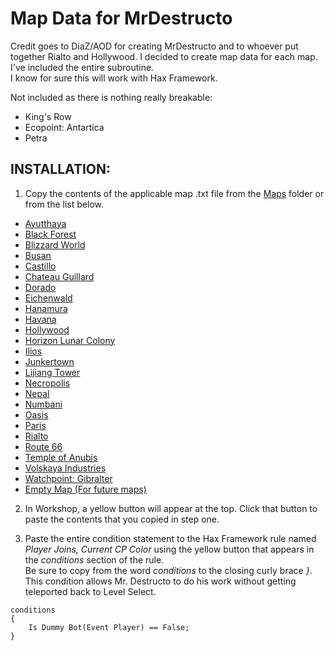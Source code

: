 # Map Data for MrDestructo
Credit goes to DiaZ/AOD for creating MrDestructo and to whoever put together Rialto and Hollywood.
I decided to create map data for each map. I've included the entire subroutine.  
I know for sure this will work with Hax Framework.  

Not included as there is nothing really breakable:  
- King's Row
- Ecopoint: Antartica
- Petra

## INSTALLATION:
1. Copy the contents of the applicable map .txt file from the [Maps](/Maps/) folder or from the list below.
- [Ayutthaya](/Maps/Ayutthaya.txt)
- [Black Forest](/Maps/BlackForest.txt)
- [Blizzard World](/Maps/BlizzardWorld.txt)
- [Busan](/Maps/Busan.txt)
- [Castillo](/Maps/Castillo.txt)
- [Chateau Guillard](/Maps/ChateauGuillard.txt)
- [Dorado](/Maps/Dorado.txt)
- [Eichenwald](/Maps/Eichenwald.txt)
- [Hanamura](/Maps/Hanamura.txt)
- [Havana](/Maps/Havana.txt)
- [Hollywood](/Maps/Hollywood.txt)
- [Horizon Lunar Colony](/Maps/HorizonLunarColony.txt)
- [Ilios](/Maps/Ilios.txt)
- [Junkertown](/Maps/Junkertown.txt)
- [Lijiang Tower](/Maps/LijiangTower.txt)
- [Necropolis](/Maps/Necropolis.txt)
- [Nepal](/Maps/Nepal.txt)
- [Numbani](/Maps/Numbani.txt)
- [Oasis](/Maps/Oasis.txt)
- [Paris](/Maps/Paris.txt)
- [Rialto](/Maps/Rialto.txt)
- [Route 66](/Maps/Route66.txt)
- [Temple of Anubis](/Maps/TempleOfAnubis.txt)
- [Volskaya Industries](/Maps/VolskayaIndustries.txt)
- [Watchpoint: Gibralter](/Maps/WatchpointGibralter.txt)
- [Empty Map (For future maps)](/Maps/EmptyMap.txt)

2. In Workshop, a yellow button will appear at the top. Click that button to paste the contents that you copied in step one.  

3. Paste the entire condition statement to the Hax Framework rule named *Player Joins, Current CP Color* using the yellow button that appears in the *conditions* section of the rule.  
Be sure to copy from the word *conditions* to the closing curly brace *}*.  
This condition allows Mr. Destructo to do his work without getting teleported back to Level Select.
```
conditions
{
    Is Dummy Bot(Event Player) == False;
}
```

